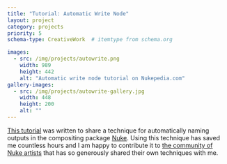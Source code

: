```yaml
---
title: "Tutorial: Automatic Write Node"
layout: project
category: projects
priority: 5
schema-type: CreativeWork  # itemtype from schema.org

images:
  - src: /img/projects/autowrite.png
    width: 989
    height: 442
    alt: "Automatic write node tutorial on Nukepedia.com"
gallery-images:
  - src: /img/projects/autowrite-gallery.jpg
    width: 448
    height: 200
    alt: ""
---
```


[This tutorial](http://www.nukepedia.com/written-tutorials/how-to-build-an-automatic-write-node) was written to share a technique for automatically naming outputs in the compositing package <a href="http://www.thefoundry.co.uk/products/nuke/" target="_blank">Nuke</a>. Using this technique has saved me countless hours and I am happy to contribute it to [the community of Nuke artists](http://www.nukepedia.com) that has so generously shared their own techniques with me.
